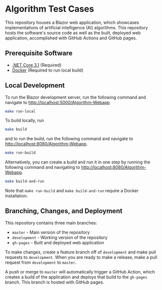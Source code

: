 # Algorithm Test Cases

This repository houses a Blazor web application, which showcases implementations of artificial intelligence (AI) algorithms. This repository hosts the software's source code as well as the built, deployed web application, accomplished with GitHub Actions and GitHub pages.

## Prerequisite Software

- [.NET Core 3.1](https://dotnet.microsoft.com/download/dotnet-core/3.1) (Required)
- [Docker](https://www.docker.com/get-started) (Required to run local build)

## Local Development

To run the Blazor development server, run the following command and navigate to [http://localhost:5000/Algorithm-Webapp](http://localhost:5000/Algorithm-Webapp)

```bash
make run-local
```

To build locally, run

```bash
make build
```

and to run the build, run the following command and navigate to [http://localhost:8080/Algorithm-Webapp](http://localhost:8080/Algorithm-Webapp).

```bash
make run-build
```

Alternatively, you can create a build and run it in one step by running the following command and navigating to [http://localhost:8080/Algorithm-Webapp](http://localhost:8080/Algorithm-Webapp).

```bash
make build-and-run
```

Note that `make run-build` and `make build-and-run` require a Docker installation.

## Branching, Changes, and Deployment

This repository contains three main branches:

- `master` - Main version of the repository
- `development` - Working version of the repository
- `gh-pages` - Built and deployed web application

To make changes, create a feature branch off of `development` and make pull requests to `development`. When you are ready to make a release, make a pull request from `development` to `master`.

A push or merge to `master` will automatically trigger a GitHub Action, which creates a build of the application and deploys that build to the `gh-pages` branch. This branch is hosted with GitHub pages.
